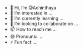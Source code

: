 - 👋 Hi, I’m @Achinthaya
- 👀 I’m interested in ...
- 🌱 I’m currently learning ...
- 💞️ I’m looking to collaborate on ...
- 📫 How to reach me ...
- 😄 Pronouns: ...
- ⚡ Fun fact: ...

<!---MARRY BOY
Achinthaya/Achinthaya is a ✨ special ✨ repository because its `README.md` (this file) appears on your GitHub profile.
You can click the Preview link to take a look at your changes.
--->
